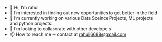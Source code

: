 - 👋 Hi, I’m rahul
- 👀 I’m interested in finding out new opportunities to get better in the field
- 🌱 I’m currently working on various Data Sceince Projects, ML projects and python projects...
- 💞️ I’m looking to collaborate with other developers 
- 📫 How to reach me -- contact at rahulj6688@gmail.com

<!---
ratedrahul/ratedrahul is a ✨ special ✨ repository because its `README.md` (this file) appears on your GitHub profile.
You can click the Preview link to take a look at your changes.
--->
